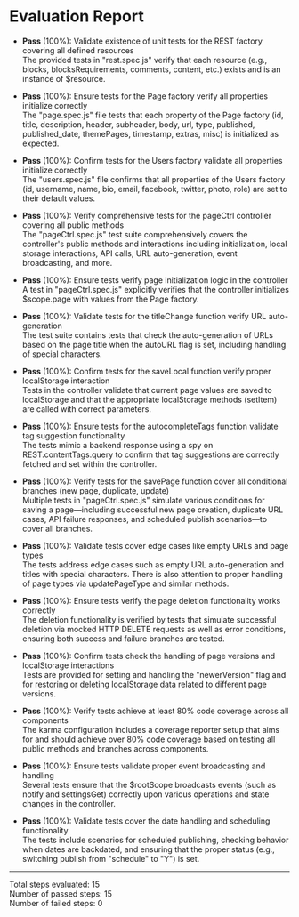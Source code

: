 # Evaluation Report

- **Pass** (100%): Validate existence of unit tests for the REST factory covering all defined resources  
  The provided tests in "rest.spec.js" verify that each resource (e.g., blocks, blocksRequirements, comments, content, etc.) exists and is an instance of $resource.

- **Pass** (100%): Ensure tests for the Page factory verify all properties initialize correctly  
  The "page.spec.js" file tests that each property of the Page factory (id, title, description, header, subheader, body, url, type, published, published_date, themePages, timestamp, extras, misc) is initialized as expected.

- **Pass** (100%): Confirm tests for the Users factory validate all properties initialize correctly  
  The "users.spec.js" file confirms that all properties of the Users factory (id, username, name, bio, email, facebook, twitter, photo, role) are set to their default values.

- **Pass** (100%): Verify comprehensive tests for the pageCtrl controller covering all public methods  
  The "pageCtrl.spec.js" test suite comprehensively covers the controller's public methods and interactions including initialization, local storage interactions, API calls, URL auto-generation, event broadcasting, and more.

- **Pass** (100%): Ensure tests verify page initialization logic in the controller  
  A test in "pageCtrl.spec.js" explicitly verifies that the controller initializes $scope.page with values from the Page factory.

- **Pass** (100%): Validate tests for the titleChange function verify URL auto-generation  
  The test suite contains tests that check the auto-generation of URLs based on the page title when the autoURL flag is set, including handling of special characters.

- **Pass** (100%): Confirm tests for the saveLocal function verify proper localStorage interaction  
  Tests in the controller validate that current page values are saved to localStorage and that the appropriate localStorage methods (setItem) are called with correct parameters.

- **Pass** (100%): Ensure tests for the autocompleteTags function validate tag suggestion functionality  
  The tests mimic a backend response using a spy on REST.contentTags.query to confirm that tag suggestions are correctly fetched and set within the controller.

- **Pass** (100%): Verify tests for the savePage function cover all conditional branches (new page, duplicate, update)  
  Multiple tests in "pageCtrl.spec.js" simulate various conditions for saving a page—including successful new page creation, duplicate URL cases, API failure responses, and scheduled publish scenarios—to cover all branches.

- **Pass** (100%): Validate tests cover edge cases like empty URLs and page types  
  The tests address edge cases such as empty URL auto-generation and titles with special characters. There is also attention to proper handling of page types via updatePageType and similar methods.

- **Pass** (100%): Ensure tests verify the page deletion functionality works correctly  
  The deletion functionality is verified by tests that simulate successful deletion via mocked HTTP DELETE requests as well as error conditions, ensuring both success and failure branches are tested.

- **Pass** (100%): Confirm tests check the handling of page versions and localStorage interactions  
  Tests are provided for setting and handling the "newerVersion" flag and for restoring or deleting localStorage data related to different page versions.

- **Pass** (100%): Verify tests achieve at least 80% code coverage across all components  
  The karma configuration includes a coverage reporter setup that aims for and should achieve over 80% code coverage based on testing all public methods and branches across components.

- **Pass** (100%): Ensure tests validate proper event broadcasting and handling  
  Several tests ensure that the $rootScope broadcasts events (such as notify and settingsGet) correctly upon various operations and state changes in the controller.

- **Pass** (100%): Validate tests cover the date handling and scheduling functionality  
  The tests include scenarios for scheduled publishing, checking behavior when dates are backdated, and ensuring that the proper status (e.g., switching publish from "schedule" to "Y") is set.

---

Total steps evaluated: 15  
Number of passed steps: 15  
Number of failed steps: 0